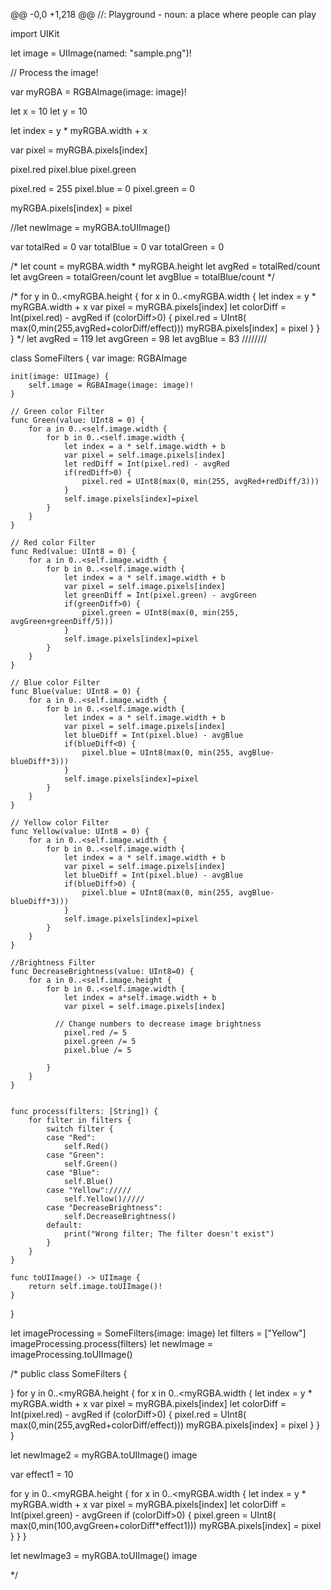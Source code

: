 @@ -0,0 +1,218 @@
//: Playground - noun: a place where people can play

import UIKit

let image = UIImage(named: "sample.png")!

// Process the image!

var myRGBA = RGBAImage(image: image)!

let x = 10
let y = 10

let index = y * myRGBA.width + x

var pixel = myRGBA.pixels[index]

pixel.red
pixel.blue
pixel.green

pixel.red = 255
pixel.blue = 0
pixel.green = 0

myRGBA.pixels[index] = pixel

//let newImage = myRGBA.toUIImage()

var totalRed = 0
var totalBlue = 0
var totalGreen = 0

/*
let count = myRGBA.width * myRGBA.height
let avgRed = totalRed/count
let avgGreen = totalGreen/count
let avgBlue = totalBlue/count
*/

/*
 for y in 0..<myRGBA.height {
    for x in 0..<myRGBA.width {
        let index = y * myRGBA.width + x
        var pixel = myRGBA.pixels[index]
        let colorDiff = Int(pixel.red) - avgRed
        if (colorDiff>0)
        {
        pixel.red = UInt8( max(0,min(255,avgRed+colorDiff/effect)))
        myRGBA.pixels[index] = pixel
        }
    }
 }
 */
let avgRed = 119
let avgGreen = 98
let avgBlue = 83
////////

class SomeFilters {
    var image: RGBAImage
    
    init(image: UIImage) {
        self.image = RGBAImage(image: image)!
    }
    
    // Green color Filter
    func Green(value: UInt8 = 0) {
        for a in 0..<self.image.width {
            for b in 0..<self.image.width {
                let index = a * self.image.width + b
                var pixel = self.image.pixels[index]
                let redDiff = Int(pixel.red) - avgRed
                if(redDiff>0) {
                    pixel.red = UInt8(max(0, min(255, avgRed+redDiff/3)))
                }
                self.image.pixels[index]=pixel
            }
        }
    }
    
    // Red color Filter
    func Red(value: UInt8 = 0) {
        for a in 0..<self.image.width {
            for b in 0..<self.image.width {
                let index = a * self.image.width + b
                var pixel = self.image.pixels[index]
                let greenDiff = Int(pixel.green) - avgGreen
                if(greenDiff>0) {
                    pixel.green = UInt8(max(0, min(255, avgGreen+greenDiff/5)))
                }
                self.image.pixels[index]=pixel
            }
        }
    }
    
    // Blue color Filter
    func Blue(value: UInt8 = 0) {
        for a in 0..<self.image.width {
            for b in 0..<self.image.width {
                let index = a * self.image.width + b
                var pixel = self.image.pixels[index]
                let blueDiff = Int(pixel.blue) - avgBlue
                if(blueDiff<0) {
                    pixel.blue = UInt8(max(0, min(255, avgBlue-blueDiff*3)))
                }
                self.image.pixels[index]=pixel
            }
        }
    }
    
    // Yellow color Filter
    func Yellow(value: UInt8 = 0) {
        for a in 0..<self.image.width {
            for b in 0..<self.image.width {
                let index = a * self.image.width + b
                var pixel = self.image.pixels[index]
                let blueDiff = Int(pixel.blue) - avgBlue
                if(blueDiff>0) {
                    pixel.blue = UInt8(max(0, min(255, avgBlue-blueDiff*3)))
                }
                self.image.pixels[index]=pixel
            }
        }
    }
    
    //Brightness Filter
    func DecreaseBrightness(value: UInt8=0) {
        for a in 0..<self.image.height {
            for b in 0..<self.image.width {
                let index = a*self.image.width + b
                var pixel = self.image.pixels[index]
                
              // Change numbers to decrease image brightness
                pixel.red /= 5
                pixel.green /= 5
                pixel.blue /= 5
                
            }
        }
    }
    
    
    func process(filters: [String]) {
        for filter in filters {
            switch filter {
            case "Red":
                self.Red()
            case "Green":
                self.Green()
            case "Blue":
                self.Blue()
            case "Yellow"://///
                self.Yellow()/////
            case "DecreaseBrightness":
                self.DecreaseBrightness()
            default:
                print("Wrong filter; The filter doesn't exist")
            }
        }
    }
    
    func toUIImage() -> UIImage {
        return self.image.toUIImage()!
    }
    
}

let imageProcessing = SomeFilters(image: image)
let filters = ["Yellow"]
imageProcessing.process(filters)
let newImage = imageProcessing.toUIImage()






/*
public class SomeFilters {
    
}
for y in 0..<myRGBA.height {
    for x in 0..<myRGBA.width {
        let index = y * myRGBA.width + x
        var pixel = myRGBA.pixels[index]
        let colorDiff = Int(pixel.red) - avgRed
        if (colorDiff>0)
        {
            pixel.red = UInt8( max(0,min(255,avgRed+colorDiff/effect)))
            myRGBA.pixels[index] = pixel
        }
    }
}

let newImage2 = myRGBA.toUIImage()
image


var effect1 = 10

for y in 0..<myRGBA.height {
    for x in 0..<myRGBA.width {
        let index = y * myRGBA.width + x
        var pixel = myRGBA.pixels[index]
        let colorDiff = Int(pixel.green) - avgGreen
        if (colorDiff>0)
        {
            pixel.green = UInt8( max(0,min(100,avgGreen+colorDiff*effect1)))
            myRGBA.pixels[index] = pixel
        }
    }
}

let newImage3 = myRGBA.toUIImage()
image

*/
